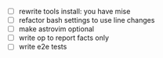 - [ ] rewrite tools install: you have mise
- [ ] refactor bash settings to use line changes
- [ ] make astrovim optional
- [ ] write op to report facts only
- [ ] write e2e tests
